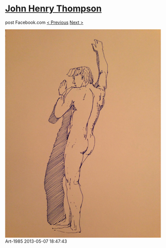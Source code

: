# [John Henry Thompson](../README.md)
post Facebook.com
[< Previous](2013-05-07-6.md) [Next >](2013-05-07-8.md)

[![](../media/2013-05-07/Art-1991.jpg)](../README.md)
Art-1985
2013-05-07 18:47:43